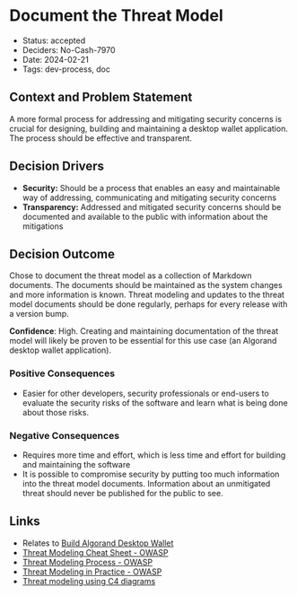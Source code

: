 # Document the Threat Model

- Status: accepted
- Deciders: No-Cash-7970
- Date: 2024-02-21
- Tags: dev-process, doc

## Context and Problem Statement

A more formal process for addressing and mitigating security concerns is crucial for designing, building and maintaining a desktop wallet application. The process should be effective and transparent.

## Decision Drivers

- **Security:** Should be a process that enables an easy and maintainable way of addressing, communicating and mitigating security concerns
- **Transparency:** Addressed and mitigated security concerns should be documented and available to the public with information about the mitigations

## Decision Outcome

Chose to document the threat model as a collection of Markdown documents. The documents should be maintained as the system changes and more information is known. Threat modeling and updates to the threat model documents should be done regularly, perhaps for every release with a version bump.

**Confidence**: High. Creating and maintaining documentation of the threat model will likely be proven to be essential for this use case (an Algorand desktop wallet application).

### Positive Consequences

- Easier for other developers, security professionals or end-users to evaluate the security risks of the software and learn what is being done about those risks.

### Negative Consequences

- Requires more time and effort, which is less time and effort for building and maintaining the software
- It is possible to compromise security by putting too much information into the threat model documents. Information about an unmitigated threat should never be published for the public to see.

## Links

- Relates to [Build Algorand Desktop Wallet](20231231-build-algorand-desktop-wallet.md)
- [Threat Modeling Cheat Sheet - OWASP](https://cheatsheetseries.owasp.org/cheatsheets/Threat_Modeling_Cheat_Sheet.html)
- [Threat Modeling Process - OWASP](https://owasp.org/www-community/Threat_Modeling_Process)
- [Threat Modeling in Practice - OWASP](https://owasp.org/www-project-developer-guide/draft/design/threat_modeling/practical_threat_modeling/)
- [Threat modeling using C4 diagrams](https://medium.com/flat-pack-tech/threat-modeling-as-code-f3555f5d9024)
